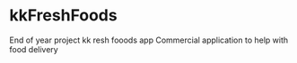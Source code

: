 # kkFreshFoods
End of year project kk resh fooods app
Commercial application to help with food delivery 
